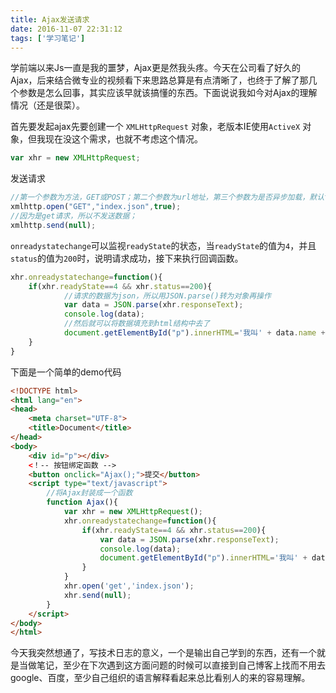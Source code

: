 ```yaml
---
title: Ajax发送请求
date: 2016-11-07 22:31:12
tags: ['学习笔记']
---
```

学前端以来Js一直是我的噩梦，Ajax更是然我头疼。今天在公司看了好久的Ajax，后来结合微专业的视频看下来思路总算是有点清晰了，也终于了解了那几个参数是怎么回事，其实应该早就该搞懂的东西。下面说说我如今对Ajax的理解情况（还是很菜）。

首先要发起ajax先要创建一个 `XMLHttpRequest` 对象，老版本IE使用`ActiveX` 对象，但我现在没这个需求，也就不考虑这个情况。
``` javascript
var xhr = new XMLHttpRequest;
```
发送请求
``` javascript
//第一个参数为方法，GET或POST；第二个参数为url地址，第三个参数为是否异步加载，默认true为异步加载。
xmlhttp.open("GET","index.json",true);
//因为是get请求，所以不发送数据；
xmlhttp.send(null);
```
<!--more-->
`onreadystatechange`可以监视`readyState`的状态，当`readyState`的值为`4`，并且`status`的值为`200`时，说明请求成功，接下来执行回调函数。
``` javascript
xhr.onreadystatechange=function(){
	if(xhr.readyState==4 && xhr.status==200){
			//请求的数据为json，所以用JSON.parse()转为对象再操作
			var data = JSON.parse(xhr.responseText);
			console.log(data);
			//然后就可以将数据填充到html结构中去了
			document.getElementById("p").innerHTML='我叫' + data.name + ',今年' + data.age + '岁，是个' + data.sex + '。'
	}
}
```
下面是一个简单的demo代码
``` html
<!DOCTYPE html>
<html lang="en">
<head>
	<meta charset="UTF-8">
	<title>Document</title>
</head>
<body>
	<div id="p"></div>
    <！-- 按钮绑定函数 -->
	<button onclick="Ajax();">提交</button>
	<script type="text/javascript">
		//将Ajax封装成一个函数
		function Ajax(){
			var xhr = new XMLHttpRequest();
			xhr.onreadystatechange=function(){
				if(xhr.readyState==4 && xhr.status==200){
					var data = JSON.parse(xhr.responseText);
					console.log(data);
					document.getElementById("p").innerHTML='我叫' + data.name + ',今年' + data.age + '岁，是个' + data.sex + '。'
				}
			}
			xhr.open('get','index.json');
			xhr.send(null);
		}
	</script>
</body>
</html>
```
今天我突然想通了，写技术日志的意义，一个是输出自己学到的东西，还有一个就是当做笔记，至少在下次遇到这方面问题的时候可以直接到自己博客上找而不用去google、百度，至少自己组织的语言解释看起来总比看别人的来的容易理解。